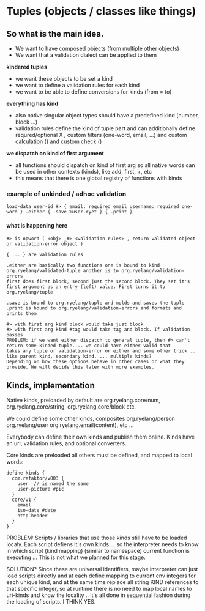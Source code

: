 # Tuples (objects / classes like things)

## So what is the main idea.

* We want to have composed objects (from multiple other objects)
* We want that a validation dialect can be applied to them

**kindered tuples**

* we want these objects to be set a kind
* we want to define a validation rules for each kind
* we want to be able to define conversions for kinds (from = to)

**everything has kind**

* also native singular object types should have a predefined kind (number, block ...)
* validation rules define the kind of tuple part and can additionally define requred/optional X , custom filters (one-word, email, ...)
  and custom calculation () and custom check ()

**we dispatch on kind of first argument**
* all functions should dispatch on kind of first arg so all native words can be used in other contexts (kinds), like add, first, +,  etc
* this means that there is one global registry of functions with kinds

### example of unkinded / adhoc validation

    load-data user-id #> { email: required email username: required one-word } .either { .save %user.ryet } { .print }
    
#### what is happening here

    #> is opword ( <obj> _#> <validation rules> , return validated object or validation-error object )
    
    { ... } are validation rules
    
    .either are basically two functions one is bound to kind org.ryelang/validated-tuple another is to org.ryelang/validation-errors
    first does first block, second just the second block. They set it's first argument as an entry (left) value. First turns it to 
    org.ryelang/tuple
    
    .save is bound to org.ryelang/tuple and molds and saves the tuple
    .print is bound to org.ryelang/validation-errors and formats and prints them
    
    #> with first arg kind block would take just block
    #> with first arg kind #tag would take tag and block. If validation passes 
    PROBLEM: if we want either dispatch to general tuple, then #> can't return some kinded tuple.... we could have either-valid that 
    takes any tuple or validation-error or either and some other trick .. like parent kind, secondary kind, ... multiple kinds? 
    Depending on how these options behave in other cases or what they provide. We will decide this later with more examples.
    
## Kinds, implementation

Native kinds, preloaded by default are org.ryelang.core/num, org.ryelang.core/string, org.ryelang.core/block  etc.

We could define some other kinds, composites org.ryelang/person org.ryelang/user org.ryelang.email(content), etc ...

Everybody can define their own kinds and publish them online. Kinds have an url, validation rules, and optional converters.

Core kinds are preloaded all others must be defined, and mapped to local words:

    define-kinds {
      com.refaktor/v003 {
        user  // is named the same
        user-picture #pic
      }
      core/v1 {
        email
        iso-date #date
        http-header
      }
    }

PROBLEM:
Scripts / libraries that use those kinds still have to be loaded localy. Each script defiens it's own kinds ... so the interpreter needs to know in which script (kind mapping) (similar to namespace) current function is executing ... This is not what we planned for this stage.

SOLUTION?
Since these are universal identifiers, maybe interpreter can just load scripts directly and at each define mapping to current env integers for each unique kind, and at the same time replace all string KIND references to that specific integer, so at runtime there is no need to map local names to uri-kinds and know the locality .. it's all done in sequential fashion during the loading of scripts.
I THINK YES.
